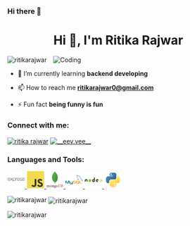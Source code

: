 ### Hi there 👋
<h1 align="center">Hi 👋, I'm Ritika Rajwar</h1>
<!-- <h3 align="center">A passionate frontend developer from India</h3> -->

<img align="right" alt="Coding" width="400" src="https://i1.wp.com/clydeoffices.co.uk/wp-content/uploads/2019/12/support-animation.gif?fit=800%2C600&ssl=1">

<p align="left"> <img src="https://komarev.com/ghpvc/?username=ritikarajwar&label=Profile%20views&color=0e75b6&style=flat" alt="ritikarajwar" /> </p>

- 🌱 I’m currently learning **backend developing**

- 📫 How to reach me **ritikarajwar0@gmail.com**

- ⚡ Fun fact **being funny is fun**

<h3 align="left">Connect with me:</h3>
<p align="left">
<a href="https://linkedin.com/in/ritika rajwar" target="blank"><img align="center" src="https://raw.githubusercontent.com/rahuldkjain/github-profile-readme-generator/master/src/images/icons/Social/linked-in-alt.svg" alt="ritika rajwar" height="30" width="40" /></a>
<a href="https://instagram.com/__eev.vee__" target="blank"><img align="center" src="https://raw.githubusercontent.com/rahuldkjain/github-profile-readme-generator/master/src/images/icons/Social/instagram.svg" alt="__eev.vee__" height="30" width="40" /></a>
</p>

<h3 align="left">Languages and Tools:</h3>
<p align="left"> <a href="https://expressjs.com" target="_blank" rel="noreferrer"> <img src="https://raw.githubusercontent.com/devicons/devicon/master/icons/express/express-original-wordmark.svg" alt="express" width="40" height="40"/> </a> <a href="https://developer.mozilla.org/en-US/docs/Web/JavaScript" target="_blank" rel="noreferrer"> <img src="https://raw.githubusercontent.com/devicons/devicon/master/icons/javascript/javascript-original.svg" alt="javascript" width="40" height="40"/> </a> <a href="https://www.mongodb.com/" target="_blank" rel="noreferrer"> <img src="https://raw.githubusercontent.com/devicons/devicon/master/icons/mongodb/mongodb-original-wordmark.svg" alt="mongodb" width="40" height="40"/> </a> <a href="https://www.mysql.com/" target="_blank" rel="noreferrer"> <img src="https://raw.githubusercontent.com/devicons/devicon/master/icons/mysql/mysql-original-wordmark.svg" alt="mysql" width="40" height="40"/> </a> <a href="https://nodejs.org" target="_blank" rel="noreferrer"> <img src="https://raw.githubusercontent.com/devicons/devicon/master/icons/nodejs/nodejs-original-wordmark.svg" alt="nodejs" width="40" height="40"/> </a> <a href="https://www.python.org" target="_blank" rel="noreferrer"> <img src="https://raw.githubusercontent.com/devicons/devicon/master/icons/python/python-original.svg" alt="python" width="40" height="40"/> </a> </p>

<p><img align="left" src="https://github-readme-stats.vercel.app/api/top-langs?username=ritikarajwar&show_icons=true&locale=en&layout=compact" alt="ritikarajwar" /></p>

<p>&nbsp;<img align="center" src="https://github-readme-stats.vercel.app/api?username=ritikarajwar&show_icons=true&locale=en" alt="ritikarajwar" /></p>

<p><img align="center" src="https://github-readme-streak-stats.herokuapp.com/?user=ritikarajwar&" alt="ritikarajwar" /></p>
<!--
**Ritikarajwar/Ritikarajwar** is a ✨ _special_ ✨ repository because its `README.md` (this file) appears on your GitHub profile.

Here are some ideas to get you started:

- 🔭 I’m currently working on ...
- 🌱 I’m currently learning ...
- 👯 I’m looking to collaborate on ...
- 🤔 I’m looking for help with ...
- 💬 Ask me about ...
- 📫 How to reach me: ...
- 😄 Pronouns: ...
- ⚡ Fun fact: ...
-->
